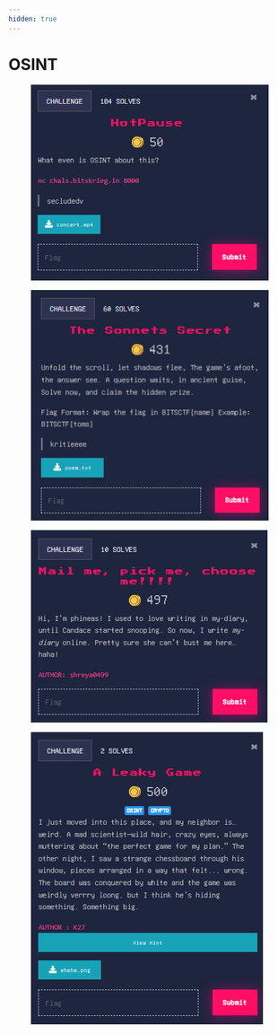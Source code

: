 ```yaml
---
hidden: true
---
```


# OSINT

<figure><img src="../../.gitbook/assets/image (19) (1).png" alt=""><figcaption></figcaption></figure>



<figure><img src="../../.gitbook/assets/image (20) (1).png" alt=""><figcaption></figcaption></figure>

<figure><img src="../../.gitbook/assets/image (21) (1).png" alt=""><figcaption></figcaption></figure>



<figure><img src="../../.gitbook/assets/image (22) (1).png" alt=""><figcaption></figcaption></figure>





